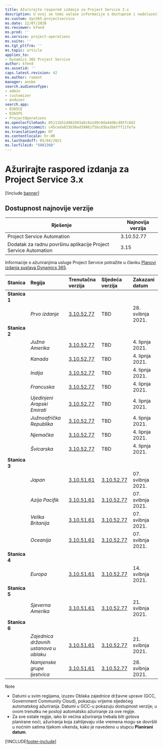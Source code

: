 ```yaml
---
title: Ažurirajte raspored izdanja za Project Service 3.x
description: U ovoj se temi nalaze informacije o dostupnim i nadolazećim izdanjima aplikacije Dynamics 365 Project Service Automation.
ms.custom: dyn365-projectservice
ms.date: 12/07/2020
ms.reviewer: kfend
ms.prod: ''
ms.service: project-operations
ms.suite: ''
ms.tgt_pltfrm: ''
ms.topic: article
applies_to:
- Dynamics 365 Project Service
author: kfend
ms.assetid: ''
caps.latest.revision: 42
ms.author: rumant
manager: annbe
search.audienceType:
- admin
- customizer
- enduser
search.app:
- D365CE
- D365PS
- ProjectOperations
ms.openlocfilehash: 05111b51d482493a8c8a1d9c9da44d6cd95fc8d2
ms.sourcegitcommit: c45ceda833b30ad39861f5bcd3ba1bbfff11fe7a
ms.translationtype: HT
ms.contentlocale: hr-HR
ms.lasthandoff: 05/04/2021
ms.locfileid: "5981368"
---
```

# <a name="update-release-schedule-for-project-service-3x"></a>Ažurirajte raspored izdanja za Project Service 3.x

[!include [banner](../includes/psa-now-project-operations.md)]

## <a name="latest-version-availability"></a>Dostupnost najnovije verzije

| Rješenje  | Najnovija verzija |
|-------|----|
| Project Service Automation    | 3.10.52.77 |
| Dodatak za radnu površinu aplikacije Project Service Automation                | 3.15          |

Informacije o ažuriranjima usluge Project Service potražite u članku [Planovi izdanja sustava Dynamics 365](/dynamics365/release-plans/). 

| Stanica  | Regija | Trenutačna verzija | Sljedeća verzija |  Zakazani datum
| :---   | :---   | :---   | :---   |:---   |         
|<strong>Stanica 1</strong> | |  |  | |
| | <i>Prvo izdanje</i> | [3.10.52.77](whats-new-ur-31.md) | TBD | 28. svibnja 2021.
|<strong>Stanica 2</strong> | |  |  | |
| | <i>Južna Amerika</i> | [3.10.52.77](whats-new-ur-31.md) | TBD | 4. lipnja 2021.
| | <i>Kanada</i> | [3.10.52.77](whats-new-ur-31.md) | TBD | 4. lipnja 2021.
| | <i>Indija</i> | [3.10.52.77](whats-new-ur-31.md) | TBD | 4. lipnja 2021.
| | <i>Francuska</i> | [3.10.52.77](whats-new-ur-31.md) | TBD | 4. lipnja 2021.
| | <i>Ujedinjeni Arapski Emirati</i> | [3.10.52.77](whats-new-ur-31.md) | TBD | 4. lipnja 2021.
| | <i>Južnoafrička Republika</i> | [3.10.52.77](whats-new-ur-31.md) | TBD | 4. lipnja 2021.
| | <i>Njemačka</i> | [3.10.52.77](whats-new-ur-31.md) | TBD | 4. lipnja 2021.
| | <i>Švicarska</i> | [3.10.52.77](whats-new-ur-31.md) | TBD | 4. lipnja 2021.
|<strong>Stanica 3</strong> | |  |  | |
| | <i>Japan</i> | [3.10.51.61](whats-new-ur-30.md) | [3.10.52.77](whats-new-ur-31.md) | 07. svibnja 2021.
| | <i>Azija Pacifik</i> | [3.10.51.61](whats-new-ur-30.md) | [3.10.52.77](whats-new-ur-31.md) | 07. svibnja 2021.
| | <i>Velika Britanija</i> | [3.10.51.61](whats-new-ur-30.md) | [3.10.52.77](whats-new-ur-31.md) | 07. svibnja 2021.
| | <i>Oceanija</i> | [3.10.51.61](whats-new-ur-30.md) | [3.10.52.77](whats-new-ur-31.md) | 07. svibnja 2021.
|<strong>Stanica 4</strong> | |  |  | |
| | <i>Europa</i> | [3.10.51.61](whats-new-ur-30.md) | [3.10.52.77](whats-new-ur-31.md) | 14. svibnja 2021.
|<strong>Stanica 5</strong> | |  |  | |
| | <i>Sjeverna Amerika</i> | [3.10.51.61](whats-new-ur-30.md) | [3.10.52.77](whats-new-ur-31.md) | 21. svibnja 2021.
|<strong>Stanica 6</strong> | |  |  | |
| | <i>Zajednica državnih ustanova u oblaku</i> | [3.10.51.61](whats-new-ur-30.md) | [3.10.52.77](whats-new-ur-31.md) | 21. svibnja 2021.
| | <i>Namjenske grupe ljestvica</i> | [3.10.51.61](whats-new-ur-30.md) | [3.10.52.77](whats-new-ur-31.md) | 28. svibnja 2021.

>[!Note]
> - Datumi u svim regijama, izuzev Oblaka zajednice državne uprave (GCC, Government Community Cloud), pokazuju vrijeme sljedećeg automatskog ažuriranja. Datumi u GCC-u pokazuju dostupnost verzije; u ovom trenutku ne postoji automatsko ažuriranje za ove regije.
> - Za sve ostale regije, iako bi većina ažuriranja trebala biti gotova planirane noći, ažuriranja koja zahtijevaju više vremena mogu se dovršiti u noćnim satima tijekom vikenda, kako je navedeno u stupcu **Planirani datum**.


[!INCLUDE[footer-include](../includes/footer-banner.md)]
